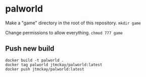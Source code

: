 # palworld

Make a "game" directory in the root of this repository.
`mkdir game`

Change permissions to allow everything.
`chmod 777 game`


## Push new build
```
docker build -t palworld .
docker tag palworld jtmckay/palworld:latest
docker push jtmckay/palworld:latest
```
